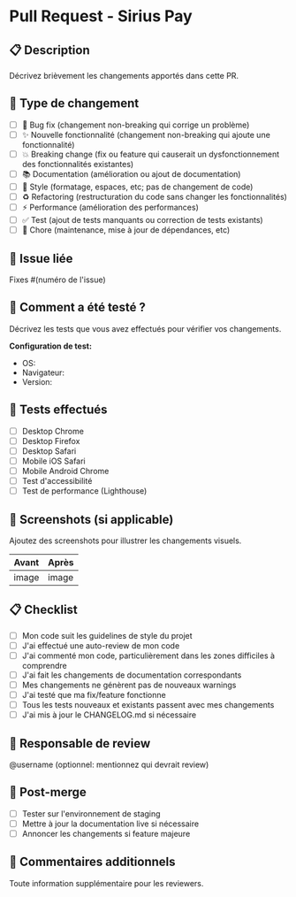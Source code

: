 # Pull Request - Sirius Pay

## 📋 Description
Décrivez brièvement les changements apportés dans cette PR.

## 🎯 Type de changement
- [ ] 🐛 Bug fix (changement non-breaking qui corrige un problème)
- [ ] ✨ Nouvelle fonctionnalité (changement non-breaking qui ajoute une fonctionnalité)
- [ ] 💥 Breaking change (fix ou feature qui causerait un dysfonctionnement des fonctionnalités existantes)
- [ ] 📚 Documentation (amélioration ou ajout de documentation)
- [ ] 🎨 Style (formatage, espaces, etc; pas de changement de code)
- [ ] ♻️ Refactoring (restructuration du code sans changer les fonctionnalités)
- [ ] ⚡ Performance (amélioration des performances)
- [ ] ✅ Test (ajout de tests manquants ou correction de tests existants)
- [ ] 🔧 Chore (maintenance, mise à jour de dépendances, etc)

## 🔗 Issue liée
Fixes #(numéro de l'issue)

## 🧪 Comment a été testé ?
Décrivez les tests que vous avez effectués pour vérifier vos changements.

**Configuration de test:**
- OS: 
- Navigateur: 
- Version: 

## 📱 Tests effectués
- [ ] Desktop Chrome
- [ ] Desktop Firefox  
- [ ] Desktop Safari
- [ ] Mobile iOS Safari
- [ ] Mobile Android Chrome
- [ ] Test d'accessibilité
- [ ] Test de performance (Lighthouse)

## 📸 Screenshots (si applicable)
Ajoutez des screenshots pour illustrer les changements visuels.

| Avant | Après |
|-------|-------|
| image | image |

## 📋 Checklist
- [ ] Mon code suit les guidelines de style du projet
- [ ] J'ai effectué une auto-review de mon code
- [ ] J'ai commenté mon code, particulièrement dans les zones difficiles à comprendre
- [ ] J'ai fait les changements de documentation correspondants
- [ ] Mes changements ne génèrent pas de nouveaux warnings
- [ ] J'ai testé que ma fix/feature fonctionne
- [ ] Tous les tests nouveaux et existants passent avec mes changements
- [ ] J'ai mis à jour le CHANGELOG.md si nécessaire

## 🎯 Responsable de review
@username (optionnel: mentionnez qui devrait review)

## 🚀 Post-merge
- [ ] Tester sur l'environnement de staging
- [ ] Mettre à jour la documentation live si nécessaire  
- [ ] Annoncer les changements si feature majeure

## 💬 Commentaires additionnels
Toute information supplémentaire pour les reviewers.
